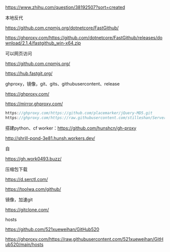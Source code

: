 https://www.zhihu.com/question/38192507?sort=created



本地反代

https://github.com.cnpmjs.org/dotnetcore/FastGithub/

https://ghproxy.com/https://github.com/dotnetcore/FastGithub/releases/download/2.1.4/fastgithub_win-x64.zip



可以网页访问

https://github.com.cnpmjs.org/

https://hub.fastgit.org/



ghproxy，镜像，git、gits、githubusercontent、release

https://ghproxy.com/

https://mirror.ghproxy.com/

```javascript
https://ghproxy.com/https://github.com/placemarker/jQuery-MD5.git
https://ghproxy.com/https://raw.githubusercontent.com/stilleshan/ServerStatus/master/Dockerfile
```

搭建python、cf worker：https://github.com/hunshcn/gh-proxy

http://shrill-pond-3e81.hunsh.workers.dev/

自

https://gh.work0493.buzz/



压缩包下载

https://d.serctl.com/

https://toolwa.com/github/



镜像，加速git

https://gitclone.com/



hosts

https://github.com/521xueweihan/GitHub520

https://ghproxy.com/https://raw.githubusercontent.com/521xueweihan/GitHub520/main/hosts





